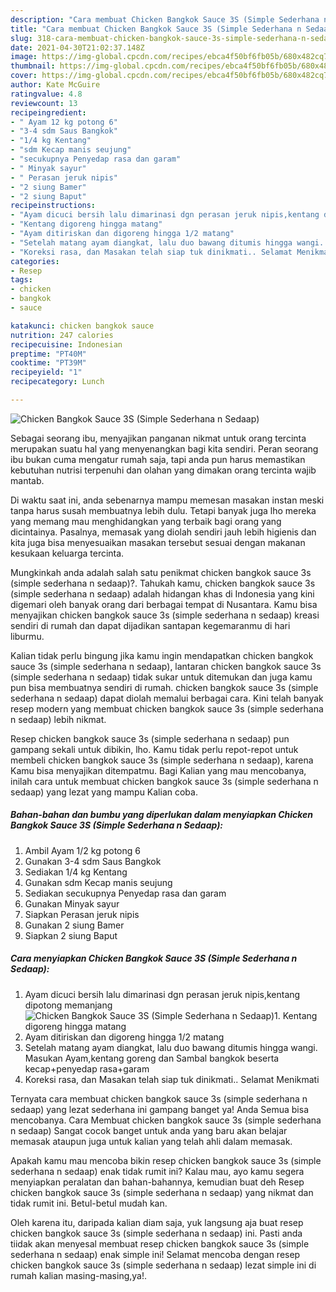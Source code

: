 ```yaml
---
description: "Cara membuat Chicken Bangkok Sauce 3S (Simple Sederhana n Sedaap) Sederhana Untuk Jualan"
title: "Cara membuat Chicken Bangkok Sauce 3S (Simple Sederhana n Sedaap) Sederhana Untuk Jualan"
slug: 318-cara-membuat-chicken-bangkok-sauce-3s-simple-sederhana-n-sedaap-sederhana-untuk-jualan
date: 2021-04-30T21:02:37.148Z
image: https://img-global.cpcdn.com/recipes/ebca4f50bf6fb05b/680x482cq70/chicken-bangkok-sauce-3s-simple-sederhana-n-sedaap-foto-resep-utama.jpg
thumbnail: https://img-global.cpcdn.com/recipes/ebca4f50bf6fb05b/680x482cq70/chicken-bangkok-sauce-3s-simple-sederhana-n-sedaap-foto-resep-utama.jpg
cover: https://img-global.cpcdn.com/recipes/ebca4f50bf6fb05b/680x482cq70/chicken-bangkok-sauce-3s-simple-sederhana-n-sedaap-foto-resep-utama.jpg
author: Kate McGuire
ratingvalue: 4.8
reviewcount: 13
recipeingredient:
- " Ayam 12 kg potong 6"
- "3-4 sdm Saus Bangkok"
- "1/4 kg Kentang"
- "sdm Kecap manis seujung"
- "secukupnya Penyedap rasa dan garam"
- " Minyak sayur"
- " Perasan jeruk nipis"
- "2 siung Bamer"
- "2 siung Baput"
recipeinstructions:
- "Ayam dicuci bersih lalu dimarinasi dgn perasan jeruk nipis,kentang dipotong memanjang"
- "Kentang digoreng hingga matang"
- "Ayam ditiriskan dan digoreng hingga 1/2 matang"
- "Setelah matang ayam diangkat, lalu duo bawang ditumis hingga wangi. Masukan Ayam,kentang goreng dan Sambal bangkok beserta kecap+penyedap rasa+garam"
- "Koreksi rasa, dan Masakan telah siap tuk dinikmati.. Selamat Menikmati"
categories:
- Resep
tags:
- chicken
- bangkok
- sauce

katakunci: chicken bangkok sauce 
nutrition: 247 calories
recipecuisine: Indonesian
preptime: "PT40M"
cooktime: "PT39M"
recipeyield: "1"
recipecategory: Lunch

---
```



![Chicken Bangkok Sauce 3S (Simple Sederhana n Sedaap)](https://img-global.cpcdn.com/recipes/ebca4f50bf6fb05b/680x482cq70/chicken-bangkok-sauce-3s-simple-sederhana-n-sedaap-foto-resep-utama.jpg)

Sebagai seorang ibu, menyajikan panganan nikmat untuk orang tercinta merupakan suatu hal yang menyenangkan bagi kita sendiri. Peran seorang ibu bukan cuma mengatur rumah saja, tapi anda pun harus memastikan kebutuhan nutrisi terpenuhi dan olahan yang dimakan orang tercinta wajib mantab.

Di waktu  saat ini, anda sebenarnya mampu memesan masakan instan meski tanpa harus susah membuatnya lebih dulu. Tetapi banyak juga lho mereka yang memang mau menghidangkan yang terbaik bagi orang yang dicintainya. Pasalnya, memasak yang diolah sendiri jauh lebih higienis dan kita juga bisa menyesuaikan masakan tersebut sesuai dengan makanan kesukaan keluarga tercinta. 



Mungkinkah anda adalah salah satu penikmat chicken bangkok sauce 3s (simple sederhana n sedaap)?. Tahukah kamu, chicken bangkok sauce 3s (simple sederhana n sedaap) adalah hidangan khas di Indonesia yang kini digemari oleh banyak orang dari berbagai tempat di Nusantara. Kamu bisa menyajikan chicken bangkok sauce 3s (simple sederhana n sedaap) kreasi sendiri di rumah dan dapat dijadikan santapan kegemaranmu di hari liburmu.

Kalian tidak perlu bingung jika kamu ingin mendapatkan chicken bangkok sauce 3s (simple sederhana n sedaap), lantaran chicken bangkok sauce 3s (simple sederhana n sedaap) tidak sukar untuk ditemukan dan juga kamu pun bisa membuatnya sendiri di rumah. chicken bangkok sauce 3s (simple sederhana n sedaap) dapat diolah memalui berbagai cara. Kini telah banyak resep modern yang membuat chicken bangkok sauce 3s (simple sederhana n sedaap) lebih nikmat.

Resep chicken bangkok sauce 3s (simple sederhana n sedaap) pun gampang sekali untuk dibikin, lho. Kamu tidak perlu repot-repot untuk membeli chicken bangkok sauce 3s (simple sederhana n sedaap), karena Kamu bisa menyajikan ditempatmu. Bagi Kalian yang mau mencobanya, inilah cara untuk membuat chicken bangkok sauce 3s (simple sederhana n sedaap) yang lezat yang mampu Kalian coba.

<!--inarticleads1-->

##### Bahan-bahan dan bumbu yang diperlukan dalam menyiapkan Chicken Bangkok Sauce 3S (Simple Sederhana n Sedaap):

1. Ambil  Ayam 1/2 kg potong 6
1. Gunakan 3-4 sdm Saus Bangkok
1. Sediakan 1/4 kg Kentang
1. Gunakan sdm Kecap manis seujung
1. Sediakan secukupnya Penyedap rasa dan garam
1. Gunakan  Minyak sayur
1. Siapkan  Perasan jeruk nipis
1. Gunakan 2 siung Bamer
1. Siapkan 2 siung Baput




<!--inarticleads2-->

##### Cara menyiapkan Chicken Bangkok Sauce 3S (Simple Sederhana n Sedaap):

1. Ayam dicuci bersih lalu dimarinasi dgn perasan jeruk nipis,kentang dipotong memanjang
<img src="https://img-global.cpcdn.com/steps/b5d51a3f4765b9ad/160x128cq70/chicken-bangkok-sauce-3s-simple-sederhana-n-sedaap-langkah-memasak-1-foto.jpg" alt="Chicken Bangkok Sauce 3S (Simple Sederhana n Sedaap)">1. Kentang digoreng hingga matang
1. Ayam ditiriskan dan digoreng hingga 1/2 matang
1. Setelah matang ayam diangkat, lalu duo bawang ditumis hingga wangi. Masukan Ayam,kentang goreng dan Sambal bangkok beserta kecap+penyedap rasa+garam
1. Koreksi rasa, dan Masakan telah siap tuk dinikmati.. Selamat Menikmati




Ternyata cara membuat chicken bangkok sauce 3s (simple sederhana n sedaap) yang lezat sederhana ini gampang banget ya! Anda Semua bisa mencobanya. Cara Membuat chicken bangkok sauce 3s (simple sederhana n sedaap) Sangat cocok banget untuk anda yang baru akan belajar memasak ataupun juga untuk kalian yang telah ahli dalam memasak.

Apakah kamu mau mencoba bikin resep chicken bangkok sauce 3s (simple sederhana n sedaap) enak tidak rumit ini? Kalau mau, ayo kamu segera menyiapkan peralatan dan bahan-bahannya, kemudian buat deh Resep chicken bangkok sauce 3s (simple sederhana n sedaap) yang nikmat dan tidak rumit ini. Betul-betul mudah kan. 

Oleh karena itu, daripada kalian diam saja, yuk langsung aja buat resep chicken bangkok sauce 3s (simple sederhana n sedaap) ini. Pasti anda tiidak akan menyesal membuat resep chicken bangkok sauce 3s (simple sederhana n sedaap) enak simple ini! Selamat mencoba dengan resep chicken bangkok sauce 3s (simple sederhana n sedaap) lezat simple ini di rumah kalian masing-masing,ya!.

